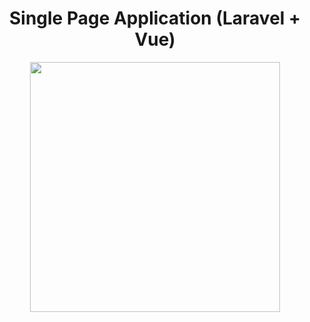<h1 align="center">Single Page Application (Laravel + Vue)</h1>
<p align="center"><img src="https://mauricius.dev/images/laravel-vue.png" width="400"></p>

